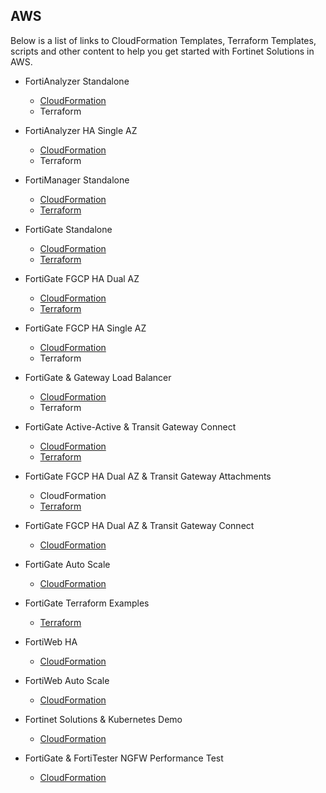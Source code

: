 ## AWS

Below is a list of links to CloudFormation Templates, Terraform Templates, scripts and other content to help you get started with Fortinet Solutions in AWS.


  - FortiAnalyzer Standalone
      - [CloudFormation](https://github.com/hgaberra/fortianalyzer-aws-standalone-cloudformation)
      - Terraform
  - FortiAnalyzer HA Single AZ
      - [CloudFormation](https://github.com/hgaberra/fortianalyzer-aws-ha-singleaz-cloudformation)
      - Terraform
  - FortiManager Standalone
      - [CloudFormation](https://github.com/hgaberra/fortimanager-aws-standalone-cloudformation)
      - [Terraform](https://github.com/40netse/fortimanager_existing_vpc.git)
  - FortiGate Standalone
      - [CloudFormation](https://github.com/hgaberra/fortigate-aws-standalone-cloudformation)
      - [Terraform](https://github.com/40netse/single_fortigate_vpc.git)

  - FortiGate FGCP HA Dual AZ
      - [CloudFormation](https://github.com/hgaberra/fortigate-aws-ha-dualaz-cloudformation)
      - [Terraform](https://github.com/40netse/fgcp_ha_tgw_ew_attachments.git)
  - FortiGate FGCP HA Single AZ
      - [CloudFormation](https://github.com/hgaberra/fortigate-aws-ha-singleaz-cloudformation)
      - Terraform
  - FortiGate & Gateway Load Balancer
      - [CloudFormation](https://github.com/hgaberra/fortigate-aws-gwlb-cloudformation)
      - Terraform
  - FortiGate Active-Active & Transit Gateway Connect
      - [CloudFormation](https://github.com/hgaberra/fortigate-aws-tgwconnect-active-active-cloudformation)
      - [Terraform](https://github.com/40netse/fortigate_aa_dual_az.git)
  - FortiGate FGCP HA Dual AZ & Transit Gateway Attachments
    - CloudFormation
    - [Terraform](https://github.com/40netse/fgcp_ha_tgw_ew_attachments.git)
  - FortiGate FGCP HA Dual AZ & Transit Gateway Connect
      - [CloudFormation](https://github.com/hgaberra/fortigate-aws-tgwconnect-ha-dualaz-cloudformation)
  - FortiGate Auto Scale
      - [CloudFormation](https://docs.fortinet.com/document/fortigate-public-cloud/6.4.0/aws-administration-guide/397979/deploying-auto-scaling-on-aws)
  - FortiGate Terraform Examples
      - [Terraform](https://github.com/fortinet/fortigate-terraform-deploy/tree/main/aws)
  - FortiWeb HA
      - [CloudFormation](https://docs.fortinet.com/document/fortiweb-public-cloud/latest/use-case-high-availability-for-fortiweb-on-aws/556435/overview)
  - FortiWeb Auto Scale
      - [CloudFormation](https://docs.fortinet.com/document/fortiweb-public-cloud/latest/deploying-auto-scaling-on-aws)
  - Fortinet Solutions & Kubernetes Demo
      - [CloudFormation](https://github.com/hgaberra/fortigate-fortiadc-forticwp-aws-kubernetes-integration-cloudformation)
  - FortiGate & FortiTester NGFW Performance Test
      - [CloudFormation](https://github.com/hgaberra/fortigate-fortitester-aws-ngfw-performance-test-cloudformation)
